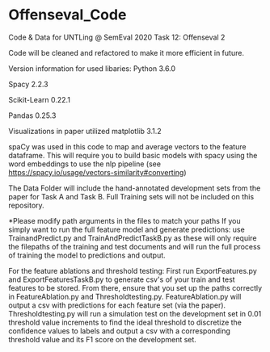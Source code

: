 # Offenseval_Code
 Code & Data for UNTLing @ SemEval 2020 Task 12: Offenseval 2
 
 Code will be cleaned and refactored to make it more efficient in future.
 
 Version information for used libaries:
  Python 3.6.0
 
  Spacy 2.2.3
 
  Scikit-Learn 0.22.1
 
  Pandas 0.25.3
 
  Visualizations in paper utilized matplotlib 3.1.2
 
 spaCy was used in this code to map and average vectors to the feature dataframe. This will require you to build basic models with spacy    using the word embeddings to use the nlp pipeline (see https://spacy.io/usage/vectors-similarity#converting)
 
 The Data Folder will include the hand-annotated development sets from the paper for Task A and Task B.  Full Training sets will not be included on this repository.

*Please modify path arguments in the files to match your paths
 If you simply want to run the full feature model and generate predictions: use TrainandPredict.py and TrainAndPredictTaskB.py as these will only require the filepaths of the training and test documents and will run the full process of training the model to predictions and output.
 
 For the feature ablations and threshold testing: First run ExportFeatures.py and ExportFeaturesTaskB.py to generate csv's of your train and test features to be stored.  From there, ensure that you set up the paths correctly in FeatureAblation.py and Thresholdtesting.py.  FeatureAblation.py will output a csv with predictions for each feature set (via the paper).  Thresholdtesting.py will run a simulation test on the development set in 0.01 threshold value increments to find the ideal threshold to discretize the confidence values to labels and output a csv with a corresponding threshold value and its F1 score on the development set.

